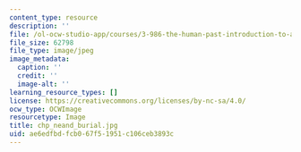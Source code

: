 ```yaml
---
content_type: resource
description: ''
file: /ol-ocw-studio-app/courses/3-986-the-human-past-introduction-to-archaeology-fall-2006/ae6edfbdfcb067f51951c106ceb3893c_chp_neand_burial.jpg
file_size: 62798
file_type: image/jpeg
image_metadata:
  caption: ''
  credit: ''
  image-alt: ''
learning_resource_types: []
license: https://creativecommons.org/licenses/by-nc-sa/4.0/
ocw_type: OCWImage
resourcetype: Image
title: chp_neand_burial.jpg
uid: ae6edfbd-fcb0-67f5-1951-c106ceb3893c
---
```


